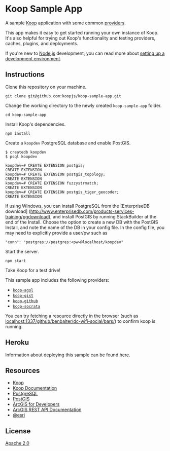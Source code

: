 # Koop Sample App

A sample [Koop](https://github.com/koopjs/koop) application with some common [providers](https://koopjs.github.io/docs/providers).

This app makes it easy to get started running your own instance of Koop. It's also helpful for trying out Koop's functionality and testing providers, caches, plugins, and deployments.

If you're new to [Node.js](https://nodejs.org/) development, you can read more about [setting up a development environment](https://koopjs.github.io/docs/setup).

## Instructions

Clone this repository on your machine.

```
git clone git@github.com:koopjs/koop-sample-app.git
```

Change the working directory to the newly created `koop-sample-app` folder.

```
cd koop-sample-app
```

Install Koop's dependencies.

```
npm install
```

Create a `koopdev` PostgreSQL database and enable PostGIS.

```
$ createdb koopdev
$ psql koopdev

koopdev=# CREATE EXTENSION postgis;
CREATE EXTENSION
koopdev=# CREATE EXTENSION postgis_topology;
CREATE EXTENSION
koopdev=# CREATE EXTENSION fuzzystrmatch;
CREATE EXTENSION
koopdev=# CREATE EXTENSION postgis_tiger_geocoder;
CREATE EXTENSION
```

If using Windows, you can install PostgreSQL from the [EnterpriseDB download] (http://www.enterprisedb.com/products-services-training/pgdownload), and install PostGIS by running StackBuilder at the end of the Install. Choose the option to create a new DB with the PostGIS Install, and note the name of the DB in your config file.
In the config file, you may need to explicitly provide a user/pw such as

```
"conn": "postgres://postgres:<pw>@localhost/koopdev"
```

Start the server.

```
npm start
```

Take Koop for a test drive!

This sample app includes the following providers:

* [`koop-agol`](https://github.com/koopjs/koop-agol)
* [`koop-gist`](https://github.com/koopjs/koop-gist)
* [`koop-github`](https://github.com/koopjs/koop-github)
* [`koop-socrata`](https://github.com/koopjs/koop-socrata)

You can try fetching a resource directly in the browser (such as [localhost:1337/github/benbalter/dc-wifi-social/bars/](http://localhost:1337/github/benbalter/dc-wifi-social/bars/)) to confirm koop is running.

## Heroku

Information about deploying this sample can be found [here](./HEROKU).

## Resources

* [Koop](https://github.com/koopjs/koop)
* [Koop Documentation](https://koopjs.github.io/docs)
* [PostgreSQL](http://www.postgresql.org/)
* [PostGIS](http://postgis.net/)
* [ArcGIS for Developers](http://developers.arcgis.com)
* [ArcGIS REST API Documentation](http://resources.arcgis.com/en/help/arcgis-rest-api/)
* [@esri](http://twitter.com/esri)

## License

[Apache 2.0](LICENSE)
